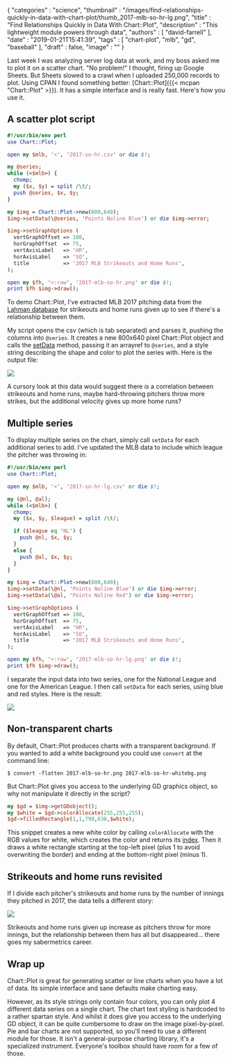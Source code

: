 {
   "categories" : "science",
   "thumbnail" : "/images/find-relationships-quickly-in-data-with-chart-plot/thumb_2017-mlb-so-hr-lg.png",
   "title" : "Find Relationships Quickly in Data With Chart::Plot",
   "description" : "This lightweight module powers through data",
   "authors" : [
      "david-farrell"
   ],
   "date" : "2019-01-21T15:41:39",
   "tags" : [
      "chart-plot",
      "mlb",
      "gd",
      "baseball"
   ],
   "draft" : false,
   "image" : ""
}

Last week I was analyzing server log data at work, and my boss asked me to plot it on a scatter chart. "No problem!" I thought, firing up Google Sheets. But Sheets slowed to a crawl when I uploaded 250,000 records to plot. Using CPAN I found something better: [Chart::Plot]({{< mcpan "Chart::Plot" >}}). It has a simple interface and is really fast. Here's how you use it.

A scatter plot script
---------------------
```perl
#!/usr/bin/env perl
use Chart::Plot;

open my $mlb, '<', '2017-so-hr.csv' or die $!;

my @series;
while (<$mlb>) {
  chomp;
  my ($x, $y) = split /\t/;
  push @series, $x, $y;
}

my $img = Chart::Plot->new(800,640);
$img->setData(\@series, 'Points Noline Blue') or die $img->error;

$img->setGraphOptions (
  vertGraphOffset => 100,
  horGraphOffset  => 75,
  vertAxisLabel   => 'HR',
  horAxisLabel    => 'SO',
  title           => '2017 MLB Strikeouts and Home Runs',
);

open my $fh, '>:raw', '2017-mlb-so-hr.png' or die $!;
print $fh $img->draw();
```
To demo Chart::Plot, I've extracted MLB 2017 pitching data from the [Lahman database](http://www.seanlahman.com/baseball-archive/statistics/) for strikeouts and home runs given up to see if there's a relationship between them.

My script opens the csv (which is tab separated) and parses it, pushing the columns into `@series`. It creates a new 800x640 pixel Chart::Plot object and calls the [setData](https://metacpan.org/pod/Chart::Plot#Acquire-a-dataset:-setData()) method, passing it an arrayref to `@series`, and a style string describing the shape and color to plot the series with. Here is the output file:

![](/images/find-relationships-quickly-in-data-with-chart-plot/2017-mlb-so-hr.png)

A cursory look at this data would suggest there *is* a correlation between strikeouts and home runs, maybe hard-throwing pitchers throw more strikes, but the additional velocity gives up more home runs?

Multiple series
---------------
To display multiple series on the chart, simply call `setData` for each additional series to add. I've updated the MLB data to include which league the pitcher was throwing in:

```perl
#!/usr/bin/env perl
use Chart::Plot;

open my $mlb, '<', '2017-so-hr-lg.csv' or die $!;

my (@nl, @al);
while (<$mlb>) {
  chomp;
  my ($x, $y, $league) = split /\t/;

  if ($league eq 'NL') {
    push @nl, $x, $y;
  }
  else {
    push @al, $x, $y;
  }
}

my $img = Chart::Plot->new(800,640);
$img->setData(\@nl, 'Points Noline Blue') or die $img->error;
$img->setData(\@al, 'Points Noline Red') or die $img->error;

$img->setGraphOptions (
  vertGraphOffset => 100,
  horGraphOffset  => 75,
  vertAxisLabel   => 'HR',
  horAxisLabel    => 'SO',
  title           => '2017 MLB Strikeouts and Home Runs',
);

open my $fh, '>:raw', '2017-mlb-so-hr-lg.png' or die $!;
print $fh $img->draw();
```

I separate the input data into two series, one for the National League and one for the American League. I then call `setData` for each series, using blue and red styles. Here is the result:

![](/images/find-relationships-quickly-in-data-with-chart-plot/2017-mlb-so-hr-lg.png)

Non-transparent charts
----------------------
By default, Chart::Plot produces charts with a transparent background. If you wanted to add a white background you could use `convert` at the command line:

    $ convert -flatten 2017-mlb-so-hr.png 2017-mlb-so-hr-whitebg.png

But Chart::Plot gives you access to the underlying GD graphics object, so why not manipulate it directly in the script?

```perl
my $gd = $img->getGDobject();
my $white = $gd->colorAllocate(255,255,255);
$gd->filledRectangle(1,1,798,638,$white);
```

This snippet creates a new white color by calling `colorAllocate` with the RGB values for white, which creates the color and returns its [index](https://en.wikipedia.org/wiki/Indexed_color). Then it draws a white rectangle starting at the top-left pixel (plus 1 to avoid overwriting the border) and ending at the bottom-right pixel (minus 1).

Strikeouts and home runs revisited
----------------------------------
If I divide each pitcher's strikeouts and home runs by the number of innings they pitched in 2017, the data tells a different story:

![](/images/find-relationships-quickly-in-data-with-chart-plot/2017-mlb-so-hr-ip.png)

Strikeouts and home runs given up increase as pitchers throw for more innings, but the relationship between them has all but disappeared... there goes my sabermetrics career.

Wrap up
-------
Chart::Plot is great for generating scatter or line charts when you have a lot of data. Its simple interface and sane defaults make charting easy.

However, as its style strings only contain four colors, you can only plot 4 different data series on a single chart. The chart text styling is hardcoded to a rather spartan style. And whilst it does give you access to the underlying GD object, it can be quite cumbersome to draw on the image pixel-by-pixel. Pie and bar charts are not supported, so you'll need to use a different module for those. It isn't a general-purpose charting library, it's a specialized instrument. Everyone's toolbox should have room for a few of those.
